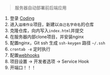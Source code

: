 > 服务器自动部署前后端应用

1. 登录 [Coding](https://coding.net/)
2. 进入`运维作业`项目，新建以`自己名字命名`的仓库
3. 克隆仓库，向内写入`index.html`并提交
4. 在服务器内部clone项目，并安装nginx
5. 配置nginx，Git ssh 生成 `ssh-keygen` 路径 `~/.ssh`
6. `crontab -e` 定时执行
7. 配置[webhooks](https://github.com/fzf404/GoWebHooks)
8. 项目设置 -> 开发者选项 -> Service Hook
9. 开端口！！！